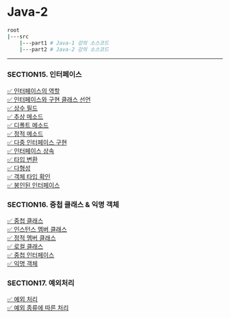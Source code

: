 # Java-2

```bash
root
|---src
    |---part1 # Java-1 강의 소스코드
    |---part2 # Java-2 강의 소스코드
```

---

### SECTION15. 인터페이스
[✅ 인터페이스의 역할](https://hyuniverse-space.notion.site/1202c9c18dcc8047b50ac1eecb5dbc44?pvs=4)\
[✅ 인터페이스와 구현 클래스 선언](https://hyuniverse-space.notion.site/1202c9c18dcc80c8af82d9055dbc8155?pvs=4)\
[✅ 상수 필드](https://hyuniverse-space.notion.site/1202c9c18dcc80a99674dbfb306ed4d8?pvs=4)\
[✅ 추상 메소드](https://hyuniverse-space.notion.site/1222c9c18dcc803d807bf29000e56676?pvs=4)\
[✅ 디폴트 메소드](https://hyuniverse-space.notion.site/1222c9c18dcc806da495dff86183f8cb?pvs=4)\
[✅ 정적 메소드](https://hyuniverse-space.notion.site/1222c9c18dcc80eeb3dff7273f6949a0?pvs=4)\
[✅ 다중 인터페이스 구현](https://hyuniverse-space.notion.site/1222c9c18dcc80edb71eed60f3478bfd?pvs=4)\
[✅ 인터페이스 상속](https://hyuniverse-space.notion.site/1222c9c18dcc80198a4cd863d1d05900?pvs=4)\
[✅ 타입 변환](https://hyuniverse-space.notion.site/1222c9c18dcc805db509df3baa00a875?pvs=4)\
[✅ 다형성](https://hyuniverse-space.notion.site/1222c9c18dcc80b09038f0144f1be34c?pvs=4)\
[✅ 객체 타입 확인](https://hyuniverse-space.notion.site/1222c9c18dcc8069abe4eda2ab44853a?pvs=4)\
[✅ 봉인된 인터페이스](https://hyuniverse-space.notion.site/1222c9c18dcc8040a690d4d4338b68ff?pvs=4)

### SECTION16. 중첩 클래스 & 익명 객체
[✅ 중첩 클래스](https://hyuniverse-space.notion.site/1272c9c18dcc8001a969ca81f0f85be1?pvs=4)  
[✅ 인스턴스 멤버 클래스](https://hyuniverse-space.notion.site/1272c9c18dcc8042ba1cd600349d3e65?pvs=4)  
[✅ 정적 멤버 클래스](https://hyuniverse-space.notion.site/1272c9c18dcc80c2a214e8bcf06e6534?pvs=4)  
[✅ 로컬 클래스](https://hyuniverse-space.notion.site/1272c9c18dcc8009a1b6d913249abcac?pvs=4)  
[✅ 중첩 인터페이스](https://hyuniverse-space.notion.site/1272c9c18dcc80b3811de039dc42f736?pvs=4)  
[✅ 익명 객체](https://hyuniverse-space.notion.site/1272c9c18dcc8090885ace3f1095d71b?pvs=4)  

### SECTION17. 예외처리
[✅ 예외 처리](https://hyuniverse-space.notion.site/12f2c9c18dcc809f8ab3f3868093a53a?pvs=4)  
[✅ 예외 종류에 따른 처리](https://hyuniverse-space.notion.site/12f2c9c18dcc805ba86efc8d9289756f?pvs=4)  
